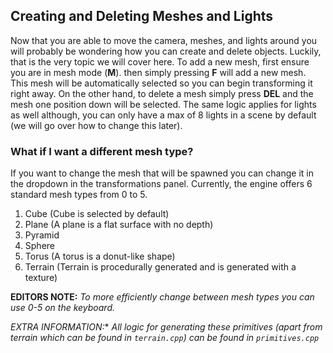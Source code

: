 ## Creating and Deleting Meshes and Lights
Now that you are able to move the camera, meshes, and lights around you will probably be wondering how you can create and delete objects.
Luckily, that is the very topic we will cover here. To add a new mesh, first ensure you are in mesh mode (**M**).
then simply pressing **F** will add a new mesh. This mesh will be automatically selected so you can begin transforming it right away.
On the other hand, to delete a mesh simply press **DEL** and the mesh one position down will be selected.
The same logic applies for lights as well although, you can only have a max of 8 lights in a scene by default (we will go over how to change this later).

### What if I want a different mesh type?
If you want to change the mesh that will be spawned you can change it in the dropdown in the transformations panel.
Currently, the engine offers 6 standard mesh types from 0 to 5.
1. Cube (Cube is selected by default)
2. Plane (A plane is a flat surface with no depth)
3. Pyramid
4. Sphere
5. Torus (A torus is a donut-like shape)
6. Terrain (Terrain is procedurally generated and is generated with a texture)

**EDITORS NOTE:** _To more efficiently change between mesh types you can use 0-5 on the keyboard._

*EXTRA INFORMATION:**
_All logic for generating these primitives (apart from terrain which can be found in `terrain.cpp`) can be found in `primitives.cpp`_